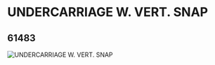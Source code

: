 # UNDERCARRIAGE W. VERT. SNAP
## 61483
![UNDERCARRIAGE W. VERT. SNAP](https://lc-www-live-s.legocdn.com/media/bricks/5/2/4519013.jpg)